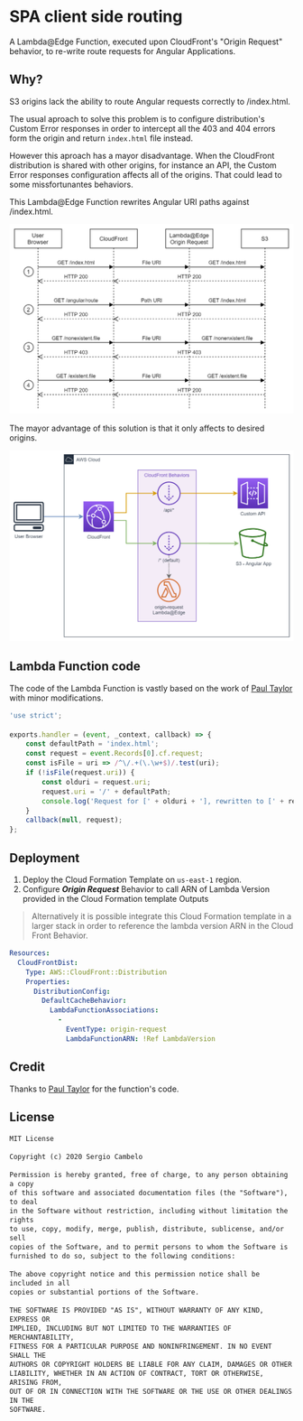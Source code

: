 # SPA client side routing

A Lambda@Edge Function, executed upon CloudFront's "Origin Request" behavior, to re-write route requests for Angular Applications.

## Why?

S3 origins lack the ability to route Angular requests correctly to /index.html. 

The usual aproach to solve this problem is to configure distribution's Custom Error responses in order to intercept all the 403 and 404 errors form the origin and return `index.html` file instead.

However this aproach has a mayor disadvantage. When the CloudFront distribution is shared with other origins, for instance an API, the Custom Error responses configuration affects all of the origins. That could lead to some missfortunantes behaviors.

This Lambda@Edge Function rewrites Angular URI paths against /index.html.

![Flow diagram](img\diagram-Flow.png "Flow diagram")

The mayor advantage of this solution is that it only affects to desired origins.

![Architecture diagram](img\diagram-Architecture.png "Architecture diagram")

## Lambda Function code

The code of the Lambda Function is vastly based on the work of [Paul Taylor](https://github.com/ptylr/Lambda-at-Edge/tree/master/EdgeAngular) with minor modifications.


```javascript
'use strict';

exports.handler = (event, _context, callback) => {
    const defaultPath = 'index.html';
    const request = event.Records[0].cf.request;
    const isFile = uri => /^\/.+(\.\w+$)/.test(uri);
    if (!isFile(request.uri)) {
        const olduri = request.uri;
        request.uri = '/' + defaultPath;
        console.log('Request for [' + olduri + '], rewritten to [' + request.uri + ']');
    }
    callback(null, request);
};
```

## Deployment

1. Deploy the Cloud Formation Template on `us-east-1` region.
2. Configure _**Origin Request**_ Behavior to call ARN of Lambda Version provided in the Cloud Formation template Outputs

>Alternatively it is possible integrate this Cloud Formation template in a larger stack in order to reference the lambda version ARN in the Cloud Front Behavior.

```yaml
Resources:
  CloudFrontDist:
    Type: AWS::CloudFront::Distribution
    Properties: 
      DistributionConfig: 
        DefaultCacheBehavior:
          LambdaFunctionAssociations:
            - 
              EventType: origin-request
              LambdaFunctionARN: !Ref LambdaVersion
```
## Credit
Thanks to [Paul Taylor](https://github.com/ptylr) for the function's code.

## License
```
MIT License

Copyright (c) 2020 Sergio Cambelo

Permission is hereby granted, free of charge, to any person obtaining a copy
of this software and associated documentation files (the "Software"), to deal
in the Software without restriction, including without limitation the rights
to use, copy, modify, merge, publish, distribute, sublicense, and/or sell
copies of the Software, and to permit persons to whom the Software is
furnished to do so, subject to the following conditions:

The above copyright notice and this permission notice shall be included in all
copies or substantial portions of the Software.

THE SOFTWARE IS PROVIDED "AS IS", WITHOUT WARRANTY OF ANY KIND, EXPRESS OR
IMPLIED, INCLUDING BUT NOT LIMITED TO THE WARRANTIES OF MERCHANTABILITY,
FITNESS FOR A PARTICULAR PURPOSE AND NONINFRINGEMENT. IN NO EVENT SHALL THE
AUTHORS OR COPYRIGHT HOLDERS BE LIABLE FOR ANY CLAIM, DAMAGES OR OTHER
LIABILITY, WHETHER IN AN ACTION OF CONTRACT, TORT OR OTHERWISE, ARISING FROM,
OUT OF OR IN CONNECTION WITH THE SOFTWARE OR THE USE OR OTHER DEALINGS IN THE
SOFTWARE.
```